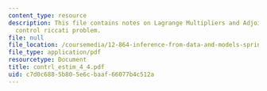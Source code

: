 ```yaml
---
content_type: resource
description: This file contains notes on Lagrange Multipliers and Adjoints, and the
  control riccati problem.
file: null
file_location: /coursemedia/12-864-inference-from-data-and-models-spring-2005/c7d0c6885b805e6cbaaf66077b4c512a_contrl_estim_4_4.pdf
file_type: application/pdf
resourcetype: Document
title: contrl_estim_4_4.pdf
uid: c7d0c688-5b80-5e6c-baaf-66077b4c512a
---
```

